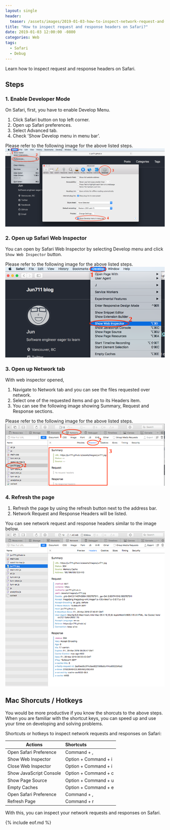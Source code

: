 ```yaml
---
layout: single
header:
  teaser: /assets/images/2019-01-03-how-to-inspect-network-request-and-response-headers-on-safari/safari-logo-2018-11-11.jp2
title: "How to inspect request and response headers on Safari?"
date: 2019-01-03 12:00:00 -0800
categories: Web
tags:
  - Safari
  - Debug
---
```

Learn how to inspect request and response headers on Safari.

## Steps
### 1. Enable Developer Mode
On Safari, first, you have to enable Develop Menu.

1. Click Safari button on top left corner.
2. Open up Safari preferences. 
3. Select Advanced tab. 
4. Check 'Show Develop menu in menu bar'.

Please refer to the following image for the above listed steps.
![Show Develop Menu in Safari menu bar](/assets/images/2019-01-03-how-to-inspect-network-request-and-response-headers-on-safari/safari-turn-on-develop-menu-2018-11-11.png)

### 2. Open up Safari Web Inspector
You can open by Safari Web Inspector by selecting Develop menu and click `Show Web Inspector` button.

Please refer to the following image for the above listed steps.
![Open Safari Web Inspector](/assets/images/2019-01-03-how-to-inspect-network-request-and-response-headers-on-safari/safari-open-web-inspector-2018-11-11.png)

### 3. Open up Network tab
With web inspector opened, 
1. Navigate to Network tab and you can see the files requested over network. 
2. Select one of the requested items and go to its Headers item.
3. You can see the following image showing Summary, Request and Response sections.

Please refer to the following image for the above listed steps.
![Open Safari Web Inspector Network tab](/assets/images/2019-01-03-how-to-inspect-network-request-and-response-headers-on-safari/safari-web-inspector-network-2018-11-11.png)

### 4. Refresh the page 
1. Refresh the page by using the refresh button next to the address bar.
2. Network Request and Response Headers will be listed.

You can see network request and response headers similar to the image below.
![Safari Network Request Headers](/assets/images/2019-01-03-how-to-inspect-network-request-and-response-headers-on-safari/safari-network-request-and-response-headers-2018-11-11.png)

## Mac Shorcuts / Hotkeys
You would be more productive if you know the shorcuts to the above steps. When you are familiar with the shortcut keys, you can speed up and use your time on developing and solving problems.

Shortcuts or hotkeys to inspect network requests and responses on Safari:

| Actions | Shortcuts |
|---|:---|
| Open Safari Preference | Command + , |
| Show Web Inspector | Option + Command + i |
| Close Web Inspector | Option + Command + i |
| Show JavaScript Console | Option + Command + c |
| Show Page Source | Option + Command + u |
| Empty Caches | Option + Command + e |
| Open Safari Preference | Command + , |
| Refresh Page | Command + r |

With this, you can inspect your network requests and responses on Safari. 

{% include eof.md %}

